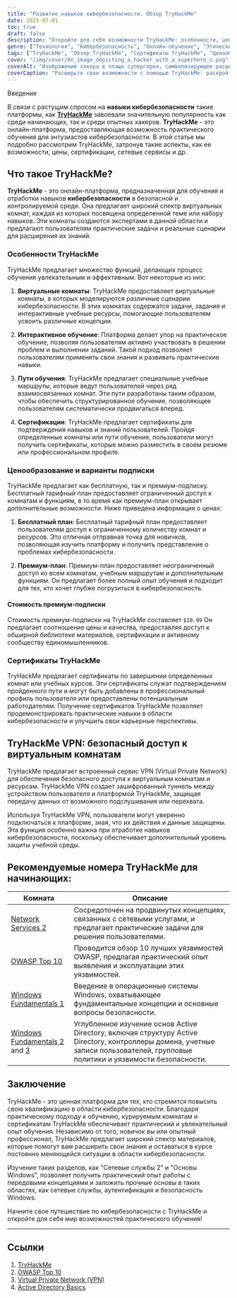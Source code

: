 ```yaml
---
title: "Развитие навыков кибербезопасности: Обзор TryHackMe"
date: 2023-07-01
toc: true
draft: false
description: "Откройте для себя возможности TryHackMe: особенности, цены, сертификации, сетевые сервисы и многое другое, что позволит вам овладеть навыками кибербезопасности."
genre: ["Технология", "Кибербезопасность", "Онлайн-обучение", "Этический хакинг", "Сетевая безопасность", "Виртуальные лаборатории", "Сертификаты", "Пути обучения", "Практический опыт", "Обзор TryHackMe"]
tags: ["TryHackMe", "Обзор TryHackMe", "Сертификаты TryHackMe", "Ценообразование TryHackMe", "TryHackMe Сетевые сервисы 2", "Подписка на TryHackMe", "Обход аутентификации TryHackMe", "Включение файлов TryHackMe", "TryHackMe OWASP Top 10 Walkthrough", "TryHackMe VPN", "TryHackMe Основы Windows 1", "TryHackMe Active Directory", "TryHackMe Основы работы с Active Directory", "Ответы TryHackMe", "TryHackMe Основы Linux Часть 3", "Логотип TryHackMe", "TryHackMe Mitre", "TryHackMe Splunk", "SQL-инъекция TryHackMe", "Поддержка TryHackMe", "Средства анализа угроз TryHackMe", "Уязвимости загрузки TryHackMe", "TryHackMe Walking an Application", "TryHackMe Основы Windows 2", "TryHackMe Основы Windows 3", "TryHackMe Blue", "TryHackMe Blue Walkthrough"]
cover: "/img/cover/An_image_depicting_a_hacker_with_a_superhero_c.png"
coverAlt: "Изображение хакера в плаще супергероя, символизирующее расширение возможностей, полученных в ходе обучения кибербезопасности в TryHackMe."
coverCaption: "Расширьте свои возможности с помощью TryHackMe: раскройте свои суперспособности в области кибербезопасности"
---
```

 Введение

В связи с растущим спросом на **навыки кибербезопасности** такие платформы, как [**TryHackMe**](https://tryhackme.com/signup?referrer=5f651e437af6815dfbc2ab56) завоевали значительную популярность как среди начинающих, так и среди опытных хакеров. **TryHackMe** - это онлайн-платформа, предоставляющая возможность практического обучения для энтузиастов кибербезопасности. В этой статье мы подробно рассмотрим TryHackMe, затронув такие аспекты, как ее возможности, цены, сертификации, сетевые сервисы и др.

## Что такое TryHackMe?

**TryHackMe** - это онлайн-платформа, предназначенная для обучения и отработки навыков **кибербезопасности** в безопасной и контролируемой среде. Она предлагает широкий спектр виртуальных комнат, каждая из которых посвящена определенной теме или набору навыков. Эти комнаты создаются экспертами в данной области и предлагают пользователям практические задачи и реальные сценарии для расширения их знаний.

### Особенности TryHackMe

TryHackMe предлагает множество функций, делающих процесс обучения увлекательным и эффективным. Вот некоторые из них:

1. **Виртуальные комнаты**: TryHackMe предоставляет виртуальные комнаты, в которых моделируются различные сценарии кибербезопасности. В этих комнатах содержатся задачи, задания и интерактивные учебные ресурсы, помогающие пользователям усвоить различные концепции.

2. **Интерактивное обучение**: Платформа делает упор на практическое обучение, позволяя пользователям активно участвовать в решении проблем и выполнении заданий. Такой подход позволяет пользователям применять свои знания и развивать практические навыки.

3. **Пути обучения**: TryHackMe предлагает специальные учебные маршруты, которые ведут пользователей через ряд взаимосвязанных комнат. Эти пути разработаны таким образом, чтобы обеспечить структурированное обучение, позволяющее пользователям систематически продвигаться вперед.

4. **Сертификации**: TryHackMe предлагает сертификаты для подтверждения навыков и знаний пользователей. Пройдя определенные комнаты или пути обучения, пользователи могут получить сертификаты, которые можно разместить в своем резюме или профессиональном профиле.

### Ценообразование и варианты подписки

TryHackMe предлагает как бесплатную, так и премиум-подписку. Бесплатный тарифный план предоставляет ограниченный доступ к комнатам и функциям, в то время как премиум-план открывает дополнительные возможности. Ниже приведена информация о ценах:

1. **Бесплатный план**: Бесплатный тарифный план предоставляет пользователям доступ к ограниченному количеству комнат и ресурсов. Это отличная отправная точка для новичков, позволяющая изучить платформу и получить представление о проблемах кибербезопасности.

2. **Премиум-план**: Премиум-план предоставляет неограниченный доступ ко всем комнатам, учебным маршрутам и дополнительным функциям. Он предлагает более полный опыт обучения и подходит для тех, кто хочет глубже погрузиться в кибербезопасность.

#### Стоимость премиум-подписки

Стоимость премиум-подписки на TryHackMe составляет `$10.99` Он предлагает соотношение цены и качества, предоставляя доступ к обширной библиотеке материалов, сертификации и активному сообществу единомышленников.

### Сертификаты TryHackMe

TryHackMe предлагает сертификаты по завершении определенных комнат или учебных курсов. Эти сертификаты служат подтверждением пройденного пути и могут быть добавлены в профессиональный профиль пользователя или предоставлены потенциальным работодателям. Получение сертификатов TryHackMe позволяет продемонстрировать практические навыки в области кибербезопасности и улучшить свои карьерные перспективы.

## TryHackMe VPN: безопасный доступ к виртуальным комнатам

TryHackMe предлагает встроенный сервис VPN (Virtual Private Network) для обеспечения безопасного доступа к виртуальным комнатам и ресурсам. TryHackMe VPN создает зашифрованный туннель между устройством пользователя и платформой TryHackMe, защищая передачу данных от возможного подслушивания или перехвата.

Используя TryHackMe VPN, пользователи могут уверенно подключаться к платформе, зная, что их действия и данные защищены. Эта функция особенно важна при отработке навыков кибербезопасности, поскольку обеспечивает дополнительный уровень защиты учебной среды.

## Рекомендуемые номера TryHackMe для начинающих:

| Комната | Описание |
|------------------------------------|------------------------------------------------------------------------------------------------------------------------------------------|
| [Network Services 2 ](https://tryhackme.com/room/networkservices2)                | Сосредоточен на продвинутых концепциях, связанных с сетевыми услугами, и предлагает практические задачи для решения пользователями.                             |
| [OWASP Top 10](https://tryhackme.com/room/owasptop102021)           | Проводится обзор 10 лучших уязвимостей OWASP, предлагая практический опыт выявления и эксплуатации этих уязвимостей. | |
| [Windows Fundamentals 1  ](https://tryhackme.com/room/windowsfundamentals1xbx)           | Введение в операционные системы Windows, охватывающее фундаментальные концепции и основные вопросы безопасности.                       |
| [Windows Fundamentals 2](https://tryhackme.com/room/windowsfundamentals2x0x) and [3](https://tryhackme.com/room/windowsfundamentals3xzx)       | Углубленное изучение основ Active Directory, включая структуру Active Directory, контроллеры домена, учетные записи пользователей, групповые политики и уязвимости безопасности.                    |


## Заключение

TryHackMe - это ценная платформа для тех, кто стремится повысить свою квалификацию в области кибербезопасности. Благодаря практическому подходу к обучению, курируемым комнатам и сертификатам TryHackMe обеспечивает практический и увлекательный опыт обучения. Независимо от того, новичок вы или опытный профессионал, TryHackMe предлагает широкий спектр материалов, которые помогут вам расширить свои знания и оставаться в курсе постоянно меняющейся ситуации в области кибербезопасности.

Изучение таких разделов, как "Сетевые службы 2" и "Основы Windows", позволяет получить практический опыт работы с передовыми концепциями и заложить прочные основы в таких областях, как сетевые службы, аутентификация и безопасность Windows.

Начните свое путешествие по кибербезопасности с TryHackMe и откройте для себя мир возможностей практического обучения!

______

## Ссылки

1. [TryHackMe](https://tryhackme.com/signup?referrer=5f651e437af6815dfbc2ab56)
2. [OWASP Top 10](https://owasp.org/www-project-top-ten/)
3. [Virtual Private Network (VPN)](https://en.wikipedia.org/wiki/Virtual_private_network)
4. [Active Directory Basics](https://docs.microsoft.com/en-us/windows-server/identity/ad-ds/get-started/virtual-dc/active-directory-domain-services-overview)
